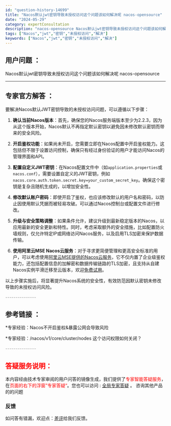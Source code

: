 ```yaml
---
id: "question-history-14699"
title: "Nacos默认jwt密钥导致未授权访问这个问题该如何解决呢 nacos-opensource"
date: "2024-05-29"
category: expertConsultation
description: "nacos-opensource Nacos默认jwt密钥导致未授权访问这个问题该如何解决呢"
tags: ["Nacos","jwt","密钥","未授权访问","解决"]
keywords: ["Nacos","jwt","密钥","未授权访问","解决"]
---
```


## 用户问题 ： 
 Nacos默认jwt密钥导致未授权访问这个问题该如何解决呢 nacos-opensource 

---------------
## 专家官方解答 ：

要解决Nacos默认JWT密钥导致的未授权访问问题，可以遵循以下步骤：

1. **确认当前Nacos版本**：首先，确保您的Nacos服务端版本至少为2.2.3，因为从这个版本开始，Nacos默认不再指定默认密钥以避免因未修改默认密钥而带来的安全风险。

2. **开启鉴权功能**：如果尚未开启，您需要立即在Nacos配置中开启鉴权能力。这包括但不限于设置访问控制，确保只有经过身份验证的用户才能访问Nacos的管理界面和API。

3. **配置自定义JWT密钥**：在Nacos配置文件中（如`application.properties`或`nacos.conf`），需要设置自定义的JWT密钥，例如`nacos.core.auth.token.secret.key=your_custom_secret_key`。确保这个密钥是复杂且随机生成的，以增加安全性。

4. **修改默认账户密码**：即使开启了鉴权，也应该修改默认的用户名和密码，以防止因使用默认凭据而被轻易攻破。可以通过Nacos控制台或配置文件进行修改。

5. **升级与安全策略调整**：如果条件允许，建议升级到最新稳定版本的Nacos，以应用最新的安全更新和特性。同时，考虑采取额外的安全措施，比如配置防火墙规则，仅允许特定IP或网络访问Nacos服务，以及启用TLS加密来保护数据传输。

6. **使用阿里云MSE Nacos云服务**：对于寻求更简便管理和更高安全标准的用户，可以考虑使用[阿里云MSE提供的Nacos云服务](https://www.aliyun.com/product/aliware/mse?spm=nacos.cloud.topbar.0.0.0)，它不仅内置了企业级鉴权能力，还包括配置信息的加解密和数据传输链路的TLS加密，且支持从自建Nacos实例平滑迁移至云版本，欢迎[免费试用](https://free.aliyun.com/?searchKey=nacos&spm=nacos.cloud.topbar.0.0.0)。

以上步骤实施后，将显著提升Nacos系统的安全性，有效防范因默认密钥未修改导致的未授权访问风险。


<font color="#949494">---------------</font> 


## 参考链接 ：

*专家经验：Nacos不开启鉴权&暴露公网会导致风险 
 
 *专家经验：/nacos/v1/core/cluster/nodes 这个访问权限如何关闭？ 


 <font color="#949494">---------------</font> 
 


## <font color="#FF0000">答疑服务说明：</font> 

本内容经由技术专家审阅的用户问答的镜像生成，我们提供了<font color="#FF0000">专家智能答疑服务</font>，在<font color="#FF0000">页面的右下的浮窗”专家答疑“</font>。您也可以访问 : [全局专家答疑](https://opensource.alibaba.com/chatBot) 。 咨询其他产品的的问题

### 反馈
如问答有错漏，欢迎点：[差评](https://ai.nacos.io/user/feedbackByEnhancerGradePOJOID?enhancerGradePOJOId=14720)给我们反馈。
